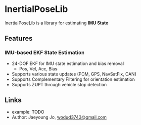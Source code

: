 # InertialPoseLib

InertialPoseLib is a library for estimating **IMU State**

## Features
### IMU-based EKF State Estimation
  - 24-DOF EKF for IMU state estimation and bias removal
    - Pos, Vel, Acc, Bias
  - Supports various state updates (PCM, GPS, NavSatFix, CAN)
  - Supports Complementary Filtering for orientation estimation
  - Supports ZUPT through vehicle stop detection    


## Links

- example: TODO
- Author: Jaeyoung Jo, wodud3743@gmail.com
